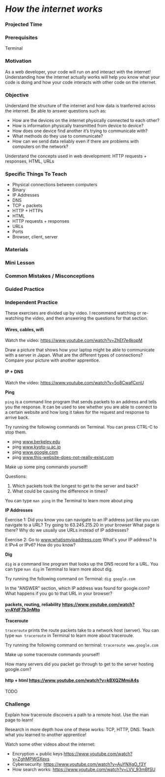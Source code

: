 # ___How the internet works___

### Projected Time


### Prerequisites
Terminal

### Motivation
As a web developer, your code will run on and interact with the internet! Understanding how the internet actually works will help you know what your code is doing and how your code interacts with other code on the internet.

### Objective
Understand the structure of the internet and how data is tranferred across the internet. Be able to answer questions such as:
- How are the devices on the internet physically connected to each other?
- How is information physically transmitted from device to device?
- How does one device find another it’s trying to communicate with?
- What methods do they use to communicate?
- How can we send data reliably even if there are problems with computers on the network?

Understand the concepts used in web development: HTTP requests + responses, HTML, URLs

### Specific Things To Teach
- Physical connections between computers
- Binary
- IP Addresses
- DNS
- TCP + packets
- HTTP + HTTPs
- HTML
- HTTP requests + responses
- URLs
- Ports
- Browser, client, server

### Materials


### Mini Lesson


### Common Mistakes / Misconceptions


### Guided Practice


### Independent Practice


These exercises are divided up by video. I recommend watching or re-watching the video, and then answering the questions for that section.

#### Wires, cables, wifi 

Watch the video: https://www.youtube.com/watch?v=ZhEf7e4kopM

Draw a picture that shows how your laptop might be able to communicate with a server in Japan. What are the different types of connections? Compare your picture with another apprentice.

#### IP + DNS

Watch the video: https://www.youtube.com/watch?v=5o8CwafCxnU

**Ping**

`ping` is a command line program that sends packets to an address and tells you the response. It can be used to see whether you are able to connect to a certain website and how long it takes for the request and response to arrive back.

Try running the following commands on Terminal. You can press CTRL-C to stop them.
- ping www.berkeley.edu 
- ping www.kyoto-u.ac.jp
- ping www.google.com
- ping www.this-website-does-not-really-exist.com

Make up some ping commands yourself!

Questions:
1. Which packets took the longest to get to the server and back?
2. What could be causing the difference in times?

You can type `man ping`  in the Terminal to learn more about ping

**IP Addresses**

Exercise 1: 
Did you know you can navigate to an IP address just like you can navigate to a URL?
Try going to 63.245.215.20 in your browser
What page is there?
Why do we usually use URLs instead of IP addresses?

Exercise 2: 
Go to www.whatismyipaddress.com 
What's your IP address?
Is it IPv4 or IPv6? How do you know?

**Dig**

`dig` is a command line program that looks up the DNS record for a URL.
You can type `man dig` in Terminal to learn more about dig.

Try running the following command on Terminal:
`dig google.com`

In the "ANSWER" section, which IP address was found for google.com?
What happens if you go to that URL in your browser?


#### packets, routing, reliability https://www.youtube.com/watch?v=AYdF7b3nMto

**Traceroute**

`traceroute` prints the route packets take to a network host (server).
You can type `man traceroute` in Terminal to learn more about traceroute.

Try running the following command on terminal:
`traceroute www.google.com`

Make up some traceroute commands yourself!

How many servers did you packet go through to get to the server hosting google.com?


#### http + html https://www.youtube.com/watch?v=kBXQZMmiA4s
TODO


### Challenge

Explain how traceroute discovers a path to a remote host. Use the man page to learn!

Research in more depth how one of these works: TCP, HTTP, DNS.
Teach what you learned to another apprentice!

Watch some other videos about the internet:
- Encryption + public keys https://www.youtube.com/watch?v=ZghMPWGXexs
- Cybersecurity: https://www.youtube.com/watch?v=AuYNXgO_f3Y
- How search works: https://www.youtube.com/watch?v=LVV_93mBfSU
